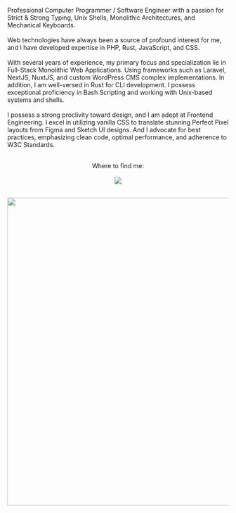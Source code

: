 <p align="left">
    Professional Computer Programmer / Software Engineer with a passion for Strict & Strong Typing, Unix Shells, Monolithic Architectures, and Mechanical Keyboards.
    <br><br>
    Web technologies have always been a source of profound interest for me, and I have developed expertise in PHP, Rust, JavaScript, and CSS.
    <br><br>
    With several years of experience, my primary focus and specialization lie in Full-Stack Monolithic Web Applications. Using frameworks such as Laravel, NextJS, NuxtJS, and custom WordPress CMS complex implementations. In addition, I am well-versed in Rust for CLI development. I possess exceptional proficiency in Bash Scripting and working with Unix-based systems and shells.
    <br><br>
    I possess a strong proclivity toward design, and I am adept at Frontend Engineering. I excel in utilizing vanilla CSS to translate stunning Perfect Pixel layouts from Figma and Sketch UI designs. And I advocate for best practices, emphasizing clean code, optimal performance, and adherence to W3C Standards.
    <br><br>
</p>

<p align="center">
    Where to find me:
    <br><br>
    <a href="https://rocha.codes" target="_blank" rel="noopener">
        <img src="https://img.shields.io/badge/contact%20-f9b845.svg?&style=for-the-badge&logo=dev.to&logoColor=white"/>
    </a>
</p>

<p align="center">
    <br>
    <img src="https://github-readme-streak-stats.herokuapp.com?user=Esteban-Rocha&theme=shades-of-purple&hide_border=true&date_format=j%20M%5B%20Y%5D&fire=FF8C03" width="700">
</p>
